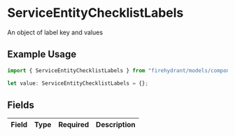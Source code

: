# ServiceEntityChecklistLabels

An object of label key and values

## Example Usage

```typescript
import { ServiceEntityChecklistLabels } from "firehydrant/models/components";

let value: ServiceEntityChecklistLabels = {};
```

## Fields

| Field       | Type        | Required    | Description |
| ----------- | ----------- | ----------- | ----------- |